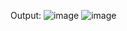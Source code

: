 Output:
![image](https://github.com/UbaydullohML/Bugs_FIX_VSCommunity/assets/75980506/a9443090-99f1-41e8-93a8-92248456c285)
![image](https://github.com/UbaydullohML/Bugs_FIX_VSCommunity/assets/75980506/6a5b0df9-b813-4c40-ab11-5def60764c23)
